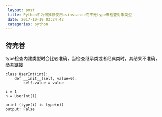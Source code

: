 ```yaml
---
 layout: post
 title: Python中为何推荐使用isinstance而不是type来检查对象类型
 date: 2017-10-19 03:24:42
 categories: python
---
```


## 待完善
type检查内建类型时会比较准确，当检查继承类或者经典类时，其结果不准确，[参考链接][url]

```
class UserInt(int):
    def __init__(self, value=0):
        self.value = value

i = 1
n = UserInt(1)

print (type(i) is type(n))
output: False

```
[url]: http://www.jianshu.com/p/7ef549503c93
